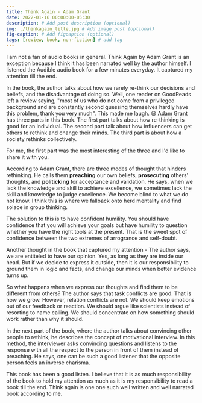 ```yaml
---
title: Think Again - Adam Grant
date: 2022-01-16 00:00:00-05:30
description: # Add post description (optional)
img: ./thinkagain_title.jpg # Add image post (optional)
fig-caption: # Add figcaption (optional)
tags: [review, book, non-fiction] # add tag
---
```


I am not a fan of audio books in general. Think Again by Adam Grant is an exception because I think it has been narrated well by the author himself. I listened the Audible audio book for a few minutes everyday. It captured my attention till the end. 

In the book, the author talks about how we rarely re-think our decisions and beliefs, and the disadvantage of doing so. Well, one reader on GoodReads left a review saying, "most of us who do not come from a privileged background and are constantly second guessing themselves hardly have this problem, thank you very much". This made me laugh.  :laughing: Adam Grant has three parts in this book. The first part talks about how re-thinking is good for an individual. The second part talk about how influencers can get others to rethink and change their minds. The third part is about how a society rethinks collectively. 

For me, the first part was the most interesting of the three and I'd like to share it with you. 

According to Adam Grant, there are three modes of thought that hinders rethinking. He calls them **preaching** our own beliefs, **prosecuting** others' thoughts, and **politicking** for acceptance and validation. He says, when we lack the knowledge and skill to  achieve excellence, we sometimes lack the skill and knowledge to judge excellence. We become blind to what we do not know. I think this is where we fallback onto herd mentality and find solace in group thinking. 

The solution to this is to have confident humility. You should have confidence that you will achieve your goals but have humility to question whether you have the right tools at the present. That is the sweet spot of confidence between the two extremes of arrogrance and self-doubt.

Another thought in the book that captured my attention - The author says, we are entiteled to have our opinion. Yes, as long as they are inside our head. But if we decide to express it outside, then it is our responsibility to ground them in logic and facts, and change our minds when better evidence turns up. 

So what happens when we express our thoughts and find them to be different from others? The author says that task conflicts are good. That is how we grow. However, relation conflicts are not. We should keep emotions out of our feedback or reaction. We should argue like scientists instead of resorting to name calling. We should concentrate on how something should work rather than why it should. 

In the next part of the book, where the author talks about convincing other people to rethink, he describes the concept of motivational interview. In this method, the interviewer asks convincing questions and listens to the response with all the respect to the person in front of them instead of preaching. He says, one can be such a good listener that the opposite person feels an inverse charisma.

This book has been a good listen. I believe that it is as much responsibility of the book to hold my attention as much as it is my responsibility to read a book till the end. Think again is one one such well written and well narrated book according to me. 